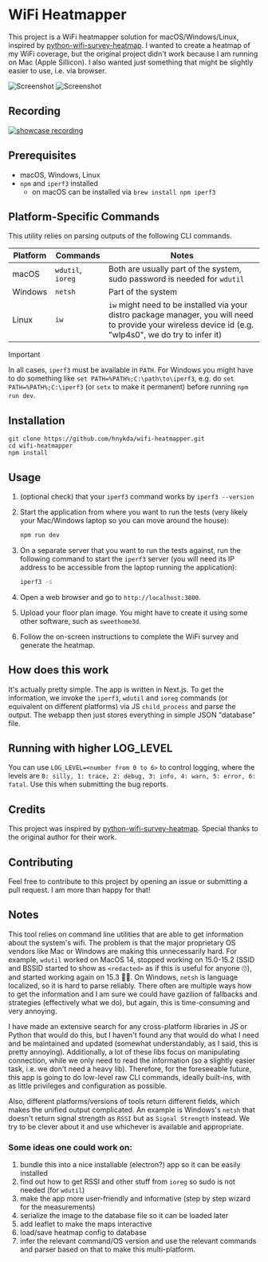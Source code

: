 # WiFi Heatmapper

This project is a WiFi heatmapper solution for macOS/Windows/Linux, inspired by [python-wifi-survey-heatmap](https://github.com/jantman/python-wifi-survey-heatmap). I wanted to create a heatmap of my WiFi coverage, but the original project didn't work because I am running on Mac (Apple Sillicon). I also wanted just something that might be slightly easier to use, i.e. via browser.

![Screenshot](various/top1.jpg)
![Screenshot](various/top2.jpg)

## Recording

[![showcase recording](https://img.youtube.com/vi/pXlm-eWaJCs/0.jpg)](https://www.youtube.com/watch?v=pXlm-eWaJCs)

## Prerequisites

- macOS, Windows, Linux
- `npm` and `iperf3` installed
  - on macOS can be installed via `brew install npm iperf3`

## Platform-Specific Commands

This utility relies on parsing outputs of the following CLI commands.

| Platform | Commands          | Notes                                                                                                                                                   |
| -------- | ----------------- | --------------------------------------------------------------------------------------------------------------------------------------------------------|
| macOS    | `wdutil`, `ioreg` | Both are usually part of the system, sudo password is needed for `wdutil`                                                                               |
| Windows  | `netsh`           | Part of the system                                                                                                                                      |
| Linux    | `iw`              | `iw` might need to be installed via your distro package manager, you will need to provide your wireless device id (e.g. "wlp4s0", we do try to infer it)|

> [!IMPORTANT]  
> In all cases, `iperf3` must be available in `PATH`. For Windows you might have to do something like `set PATH=%PATH%;C:\path\to\iperf3`, e.g. do `set PATH=%PATH%;C:\iperf3` (or `setx` to make it permanent) before running `npm run dev`.

## Installation

    git clone https://github.com/hnykda/wifi-heatmapper.git
    cd wifi-heatmapper
    npm install

## Usage

1. (optional check) that your `iperf3` command works by `iperf3 --version`
1. Start the application from where you want to run the tests (very likely your Mac/Windows laptop so you can move around the house):

   ```bash
   npm run dev
   ```

2. On a separate server that you want to run the tests against, run the following command to start the `iperf3` server (you will need its IP address to be accessible from the laptop running the application):

   ```bash
   iperf3 -s
   ```

3. Open a web browser and go to `http://localhost:3000`.

4. Upload your floor plan image. You might have to create it using some other software, such as `sweethome3d`.

5. Follow the on-screen instructions to complete the WiFi survey and generate the heatmap.

## How does this work

It's actually pretty simple. The app is written in Next.js. To get the information, we invoke the `iperf3`, `wdutil` and `ioreg` commands (or equivalent on different platforms) via JS `child_process` and parse the output. The webapp then just stores everything in simple JSON "database" file.

## Running with higher LOG_LEVEL
You can use `LOG_LEVEL=<number from 0 to 6>` to control logging, where the levels are `0: silly, 1: trace, 2: debug, 3: info, 4: warn, 5: error, 6: fatal`. Use this when submitting the bug reports.

## Credits

This project was inspired by [python-wifi-survey-heatmap](https://github.com/jantman/python-wifi-survey-heatmap). Special thanks to the original author for their work.

## Contributing

Feel free to contribute to this project by opening an issue or submitting a pull request. I am more than happy for that!

## Notes

This tool relies on command line utilities that are able to get information about the system's wifi. The problem is that the major proprietary OS vendors like Mac or Windows are making this unnecessarily hard. For example, `wdutil` worked on MacOS 14, stopped working on 15.0-15.2 (SSID and BSSID started to show as `<redacted>` as if this is useful for anyone 🙄), and started working again on 15.3 🤷‍♂️. On Windows, `netsh` is language localized, so it is hard to parse reliably. There often are multiple ways how to get the information and I am sure we could have gazilion of fallbacks and strategies (effectively what we do), but again, this is time-consuming and very annoying.

I have made an extensive search for any cross-platform libraries in JS or Python that would do this, but I haven't found any that would do what I need and be maintained and updated (somewhat understandably, as I said, this is pretty annoying). Additionally, a lot of these libs focus on manipulating connection, while we only need to read the information (so a slightly easier task, i.e. we don't need a heavy lib). Therefore, for the foreseeable future, this app is going to do low-level raw CLI commands, ideally built-ins, with as little privileges and configuration as possible.

Also, different platforms/versions of tools return different fields, which makes the unified output complicated. An example is Windows's `netsh` that doesn't return signal strength as `RSSI` but as `Signal Strength` instead. We try to be clever about it and use whichever is available and appropriate.

### Some ideas one could work on:

1. bundle this into a nice installable (electron?) app so it can be easily installed
2. find out how to get RSSI and other stuff from `ioreg` so sudo is not needed (for `wdutil`)
3. make the app more user-friendly and informative (step by step wizard for the measurements)
4. serialize the image to the database file so it can be loaded later
5. add leaflet to make the maps interactive
6. load/save heatmap config to database
7. infer the relevant command/OS version and use the relevant commands and parser based on that to make this multi-platform.
